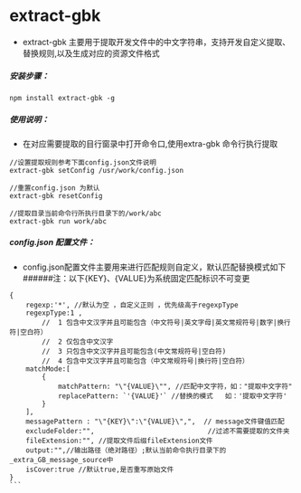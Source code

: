 # extract-gbk
* extract-gbk 主要用于提取开发文件中的中文字符串，支持开发自定义提取、替换规则,以及生成对应的资源文件格式

##### **安装步骤：**
````
npm install extract-gbk -g
````
##### **使用说明：**
* 在对应需要提取的目行窗录中打开命令口,使用extra-gbk 命令行执行提取
```
//设置提取规则参考下面config.json文件说明
extract-gbk setConfig /usr/work/config.json
 
//重置config.json 为默认
extract-gbk resetConfig

//提取目录当前命令行所执行目录下的/work/abc
extract-gbk run work/abc
```

##### **config.json 配置文件：**
* config.json配置文件主要用来进行匹配规则自定义，默认匹配替换模式如下
######注：以下{KEY}、{VALUE}为系统固定匹配标识不可变更
`````
{
    regexp:'*', //默认为空 ，自定义正则 ，优先级高于regexpType
    regexpType:1 ,
        //  1 包含中文汉字并且可能包含（中文符号|英文字母|英文常规符号|数字|换行符|空白符）
        //  2 仅包含中文汉字
        //  3 只包含中文汉字并且可能包含(中文常规符号|空白符)
        //  4 包含中文汉字并且可能包含（中文常规符号|换行符|空白符）
    matchMode:[
        {
            matchPattern: "\"{VALUE}\"", //匹配中文字符，如："提取中文字符"
            replacePattern: `'{VALUE}'` //替换的模式   如：'提取中文字符'
        }
    ],
    messagePattern : "\"{KEY}\":\"{VALUE}\",",  // message文件键值匹配
    excludeFolder:"",                            //过滤不需要提取的文件夹
    fileExtension:"", //提取文件后缀fileExtension文件
    output:"",//输出路径（绝对路径）;默认当前命令执行目录下的_extra_GB_message_source中
    isCover:true //默认true,是否重写原始文件
}
```

